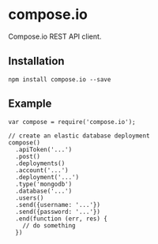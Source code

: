 compose.io
==========

Compose.io REST API client.

Installation
------------

    npm install compose.io --save

Example
-------

    var compose = require('compose.io');

    // create an elastic database deployment
    compose()
      .apiToken('...')
      .post()
      .deployments()
      .account('...')
      .deployment('...')
      .type('mongodb')
      .database('...')
      .users()
      .send({username: '...'})
      .send({password: '...'})
      .end(function (err, res) {
        // do something  
      })
